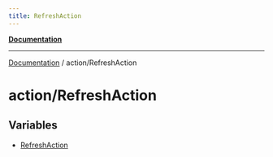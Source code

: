 ```yaml
---
title: RefreshAction
---
```


[**Documentation**](../../index.md)

***

[Documentation](../../index.md) / action/RefreshAction

# action/RefreshAction

## Variables

- [RefreshAction](variables/RefreshAction.md)
